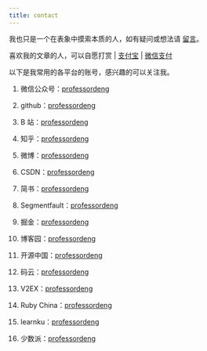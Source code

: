 ```yaml
---
title: contact
---
```


我也只是一个在表象中摸索本质的人，如有疑问或想法请 [留言](https://github.com/professordeng/professordeng.github.io/issues/new)。

喜欢我的文章的人，可以自愿打赏 | [支付宝](/img/alipay.jpg) | [微信支付](/img/chatpay.jpg)

以下是我常用的各平台的账号，感兴趣的可以关注我。

1. 微信公众号：[professordeng](/img/gzh.jpg)

2. github：[professordeng](https://github.com/professordeng)

3. B 站：[professordeng](https://space.bilibili.com/491275843)

4. 知乎：[professordeng](https://www.zhihu.com/people/professordeng)

5. 微博：[professordeng](https://weibo.com/codeng)

6. CSDN：[professordeng](https://blog.csdn.net/professordeng)

7. 简书：[professordeng](https://www.jianshu.com/u/457d7b6a84ec)

8. Segmentfault：[professordeng](https://segmentfault.com/u/professordeng)

9. 掘金：[professordeng](https://juejin.im/user/5e7b10c0e51d4526ed66dcc7)

10. 博客园：[professordeng](https://www.cnblogs.com/professordeng)

11. 开源中国：[professordeng](https://my.oschina.net/professordeng)

12. 码云：[professordeng](https://gitee.com/professordeng)

13. V2EX：[professordeng](https://www.v2ex.com/member/professordeng)

14. Ruby China：[professordeng](https://ruby-china.org/professordeng)

15. learnku：[professordeng](https://learnku.com/users/59794)

16. 少数派：[professordeng](https://sspai.com/u/professordeng)

    

